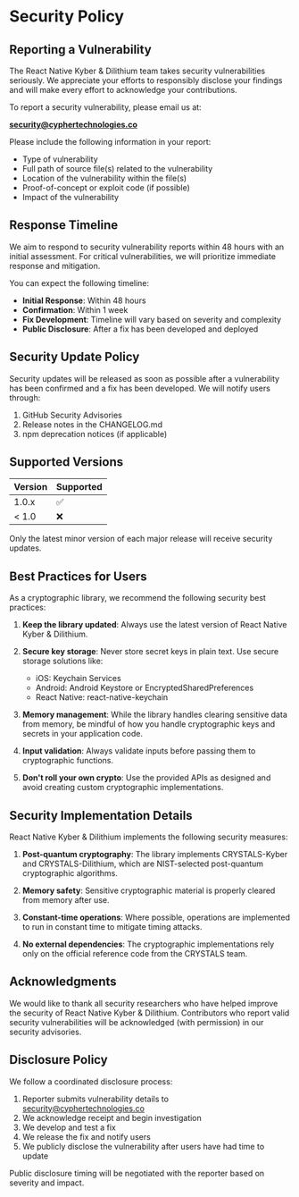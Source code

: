 # Security Policy

## Reporting a Vulnerability

The React Native Kyber & Dilithium team takes security vulnerabilities seriously. We appreciate your efforts to responsibly disclose your findings and will make every effort to acknowledge your contributions.

To report a security vulnerability, please email us at:

**security@cyphertechnologies.co**

Please include the following information in your report:

- Type of vulnerability
- Full path of source file(s) related to the vulnerability
- Location of the vulnerability within the file(s)
- Proof-of-concept or exploit code (if possible)
- Impact of the vulnerability

## Response Timeline

We aim to respond to security vulnerability reports within 48 hours with an initial assessment. For critical vulnerabilities, we will prioritize immediate response and mitigation.

You can expect the following timeline:

- **Initial Response**: Within 48 hours
- **Confirmation**: Within 1 week
- **Fix Development**: Timeline will vary based on severity and complexity
- **Public Disclosure**: After a fix has been developed and deployed

## Security Update Policy

Security updates will be released as soon as possible after a vulnerability has been confirmed and a fix has been developed. We will notify users through:

1. GitHub Security Advisories
2. Release notes in the CHANGELOG.md
3. npm deprecation notices (if applicable)

## Supported Versions

| Version | Supported          |
| ------- | ------------------ |
| 1.0.x   | :white_check_mark: |
| < 1.0   | :x:                |

Only the latest minor version of each major release will receive security updates.

## Best Practices for Users

As a cryptographic library, we recommend the following security best practices:

1. **Keep the library updated**: Always use the latest version of React Native Kyber & Dilithium.
2. **Secure key storage**: Never store secret keys in plain text. Use secure storage solutions like:
   - iOS: Keychain Services
   - Android: Android Keystore or EncryptedSharedPreferences
   - React Native: react-native-keychain

3. **Memory management**: While the library handles clearing sensitive data from memory, be mindful of how you handle cryptographic keys and secrets in your application code.

4. **Input validation**: Always validate inputs before passing them to cryptographic functions.

5. **Don't roll your own crypto**: Use the provided APIs as designed and avoid creating custom cryptographic implementations.

## Security Implementation Details

React Native Kyber & Dilithium implements the following security measures:

1. **Post-quantum cryptography**: The library implements CRYSTALS-Kyber and CRYSTALS-Dilithium, which are NIST-selected post-quantum cryptographic algorithms.

2. **Memory safety**: Sensitive cryptographic material is properly cleared from memory after use.

3. **Constant-time operations**: Where possible, operations are implemented to run in constant time to mitigate timing attacks.

4. **No external dependencies**: The cryptographic implementations rely only on the official reference code from the CRYSTALS team.

## Acknowledgments

We would like to thank all security researchers who have helped improve the security of React Native Kyber & Dilithium. Contributors who report valid security vulnerabilities will be acknowledged (with permission) in our security advisories.

## Disclosure Policy

We follow a coordinated disclosure process:

1. Reporter submits vulnerability details to security@cyphertechnologies.co
2. We acknowledge receipt and begin investigation
3. We develop and test a fix
4. We release the fix and notify users
5. We publicly disclose the vulnerability after users have had time to update

Public disclosure timing will be negotiated with the reporter based on severity and impact.